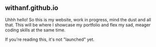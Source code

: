 withanf.github.io
-

Uhhh hello! So this is my website, work in progress, mind the dust and all that. This will be where I showcase my portfolio and flex my sad, meager coding skills at the same time.

If you're reading this, it's not "launched" yet.
